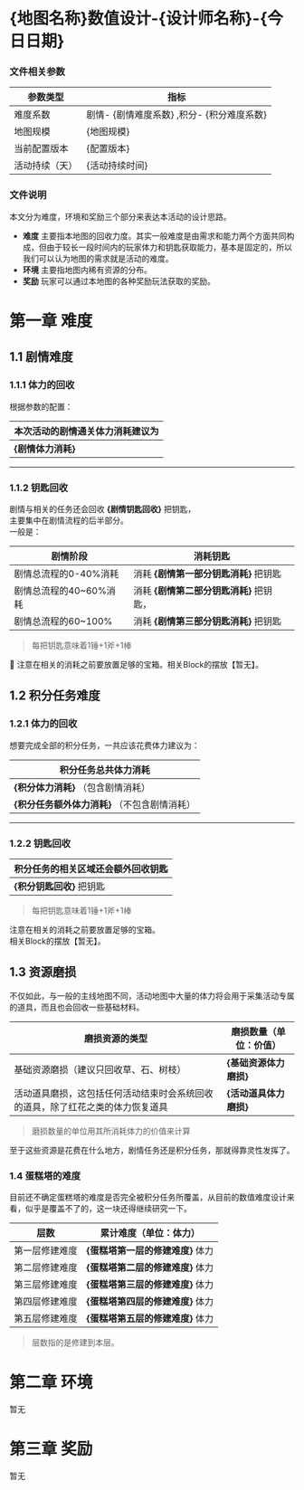 # {地图名称}数值设计-{设计师名称}-{今日日期}

### 文件相关参数

| 参数类型    | 指标                          |
|---------|-----------------------------|
| 难度系数    | 剧情- {剧情难度系数}  ,积分- {积分难度系数} |
| 地图规模    | {地图规模}                      |
| 当前配置版本  | {配置版本}                      |
| 活动持续（天） | {活动持续时间}                    |

### 文件说明

本文分为难度，环境和奖励三个部分来表达本活动的设计思路。

- **难度** 主要指本地图的回收力度。其实一般难度是由需求和能力两个方面共同构成，但由于较长一段时间内的玩家体力和钥匙获取能力，基本是固定的，所以我们可以认为地图的需求就是活动的难度。
- **环境** 主要指地图内稀有资源的分布。
- **奖励**  玩家可以通过本地图的各种奖励玩法获取的奖励。

# 第一章 难度

## 1.1 剧情难度

### 1.1.1 体力的回收

根据参数的配置：


| 本次活动的剧情通关体力消耗建议为 |
|------------------|
| **{剧情体力消耗}**     |

---
  
### 1.1.2 钥匙回收

剧情与相关的任务还会回收 **{剧情钥匙回收}** 把钥匙，  
主要集中在剧情流程的后半部分。  
一般是：

| 剧情阶段           | 消耗钥匙                     |
|----------------|--------------------------|
| 剧情总流程的0-40%消耗  | 消耗 **{剧情第一部分钥匙消耗}** 把钥匙  |
| 剧情总流程的40~60%消耗 | 消耗 **{剧情第二部分钥匙消耗}** 把钥匙， |
| 剧情总流程的60~100%  | 消耗 **{剧情第三部分钥匙消耗}** 把钥匙  |
> 每把钥匙意味着1锤+1斧+1棒

:rainbow: 注意在相关的消耗之前要放置足够的宝箱。相关Block的摆放【暂无】。

## 1.2 积分任务难度

### 1.2.1 体力的回收

想要完成全部的积分任务，一共应该花费体力建议为：

| 积分任务总共体力消耗                 |
|----------------------------|
| **{积分体力消耗}**  （包含剧情消耗）     | 
| **{积分任务额外体力消耗}** （不包含剧情消耗） |
  
---

### 1.2.2 钥匙回收
| 积分任务的相关区域还会额外回收钥匙 |
|-------------------|
| **{积分钥匙回收}** 把钥匙  |
> 每把钥匙意味着1锤+1斧+1棒

注意在相关的消耗之前要放置足够的宝箱。  
相关Block的摆放【暂无】。

## 1.3 资源磨损

不仅如此，与一般的主线地图不同，活动地图中大量的体力将会用于采集活动专属的道具，而且也会回收一些基础材料。

| 磨损资源的类型                                 | 磨损数量（单位：价值）    |
|-----------------------------------------|----------------|
| 基础资源磨损（建议只回收草、石、树枝）                     | **{基础资源体力磨损}** |
| 活动道具磨损，这包括任何活动结束时会系统回收的道具，除了红花之类的体力恢复道具 | **{活动道具体力磨损}** |
> 磨损数量的单位用其所消耗体力的价值来计算

至于这些资源是花费在什么地方，剧情任务还是积分任务，那就得靠灵性发挥了。

### 1.4 蛋糕塔的难度

目前还不确定蛋糕塔的难度是否完全被积分任务所覆盖，从目前的数值难度设计来看，似乎是覆盖不了的，这一块还得继续研究一下。

| 层数      | 累计难度（单位：体力）          |
|---------|----------------------|
| 第一层修建难度 | **{蛋糕塔第一层的修建难度}** 体力 |
| 第二层修建难度 | **{蛋糕塔第二层的修建难度}** 体力 |
| 第三层修建难度 | **{蛋糕塔第三层的修建难度}** 体力 |
| 第四层修建难度 | **{蛋糕塔第四层的修建难度}** 体力 |
| 第五层修建难度 | **{蛋糕塔第五层的修建难度}** 体力 |
> 层数指的是修建到本层。

# 第二章 环境

暂无

# 第三章 奖励

暂无